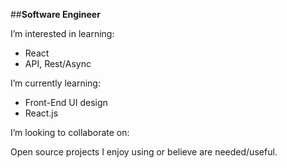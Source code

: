 ##**Software Engineer**

I’m interested in learning:
* React
* API, Rest/Async

I’m currently learning:
* Front-End UI design
* React.js

I’m looking to collaborate on:

Open source projects I enjoy using or believe are needed/useful.

<!---
Crentshell/Crentshell is a ✨ special ✨ repository because its `README.md` (this file) appears on your GitHub profile.
You can click the Preview link to take a look at your changes.
--->
